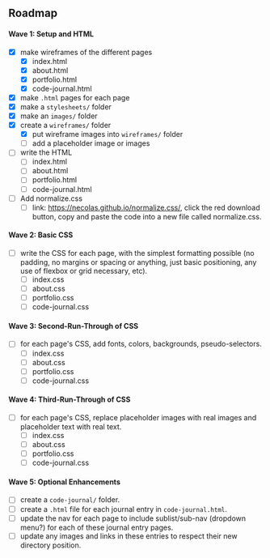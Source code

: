 ## Roadmap

#### Wave 1: Setup and HTML
- [x] make wireframes of the different pages
  - [x] index.html
  - [x] about.html
  - [x] portfolio.html
  - [x] code-journal.html
- [x] make `.html` pages for each page
- [x] make a `stylesheets/` folder
- [x] make an `images/` folder
- [x] create a `wireframes/` folder
  - [x] put wireframe images into `wireframes/` folder
  - [ ] add a placeholder image or images
- [ ] write the HTML
  - [ ] index.html
  - [ ] about.html
  - [ ] portfolio.html
  - [ ] code-journal.html
- [ ] Add normalize.css
    - [ ] link: https://necolas.github.io/normalize.css/, click the red download button, copy and paste the code into a new file called normalize.css.

#### Wave 2: Basic CSS
- [ ] write the CSS for each page, with the simplest formatting possible (no padding, no margins or spacing or anything, just basic positioning, any use of flexbox or grid necessary, etc).
  - [ ] index.css
  - [ ] about.css
  - [ ] portfolio.css
  - [ ] code-journal.css

#### Wave 3: Second-Run-Through of CSS
- [ ] for each page's CSS, add fonts, colors, backgrounds, pseudo-selectors. 
  - [ ] index.css
  - [ ] about.css
  - [ ] portfolio.css
  - [ ] code-journal.css

#### Wave 4: Third-Run-Through of CSS
- [ ] for each page's CSS, replace placeholder images with real images and placeholder text with real text.
  - [ ] index.css
  - [ ] about.css
  - [ ] portfolio.css
  - [ ] code-journal.css

#### Wave 5: Optional Enhancements
- [ ] create a `code-journal/` folder.
- [ ] create a `.html` file for each journal entry in `code-journal.html`.
- [ ] update the nav for each page to include sublist/sub-nav (dropdown menu?) for each of these journal entry pages.
- [ ] update any images and links in these entries to respect their new directory position.